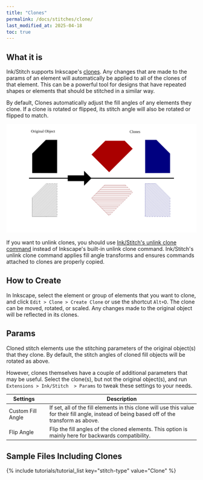 ```yaml
---
title: "Clones"
permalink: /docs/stitches/clone/
last_modified_at: 2025-04-18
toc: true
---
```

## What it is

Ink/Stitch supports Inkscape's [clones](https://inkscape-manuals.readthedocs.io/en/latest/cloning-objects.html).
Any changes that are made to the params of an element will automatically be applied to all of the clones of that element.
This can be a powerful tool for designs that have repeated shapes or elements that should be stitched in a similar way.

By default, Clones automatically adjust the fill angles of any elements they clone.
If a clone is rotated or flipped, its stitch angle will also be rotated or flipped to match.

![Clone fill angle example](/assets/images/docs/en/clone-fill-angle.svg)

If you want to unlink clones, you should use [Ink/Stitch's unlink clone command](/docs/edit/#unlink-clone) instead of Inkscape's built-in unlink clone command.
Ink/Stitch's unlink clone command applies fill angle transforms and ensures commands attached to clones are properly copied.

## How to Create

In Inkscape, select the element or group of elements that you want to clone, and click `Edit > Clone > Create Clone` or use the shortcut `Alt+D`.
The clone can be moved, rotated, or scaled. Any changes made to the original object will be reflected in its clones.

## Params

Cloned stitch elements use the stitching parameters of the original object(s) that they clone. 
By default, the stitch angles of cloned fill objects will be rotated as above.

However, clones themselves have a couple of additional parameters that may be useful.
Select the clone(s), but not the original object(s), and run `Extensions > Ink/Stitch  > Params` to tweak these settings to your needs.


Settings||Description
---|---|---
Custom Fill Angle||If set, all of the fill elements in this clone will use this value for their fill angle, instead of being based off of the transform as above.
Flip Angle||Flip the fill angles of the cloned elements. This option is mainly here for backwards compatibility.


## Sample Files Including Clones

{% include tutorials/tutorial_list key="stitch-type" value="Clone" %}
